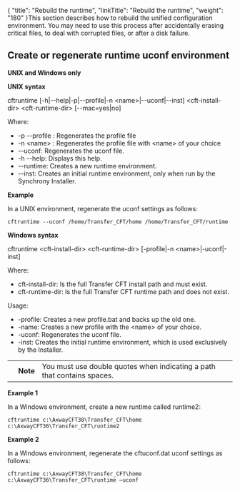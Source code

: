{
    "title": "Rebuild the runtime",
    "linkTitle": "Rebuild the runtime",
    "weight": "180"
}This section describes how to rebuild the unified configuration environment. You may need to use this process after accidentally erasing critical files, to deal with corrupted files, or after a disk failure.

<span id="Create_regenerate_runtime_uconf"></span>

## Create or regenerate runtime uconf environment

**UNIX and Windows only**

**UNIX syntax**

cftruntime \[-h|--help|-p|--profile|-n &lt;name>|--uconf|--inst\] &lt;cft-install-dir> &lt;cft-runtime-dir> \[--mac=yes|no\]

Where:

-   -p --profile : Regenerates the profile file
-   -n &lt;name> : Regenerates the profile file with &lt;name> of your choice
-   --uconf: Regenerates the uconf file.
-   -h --help: Displays this help.
-   --runtime: Creates a new runtime environment.
-   --inst: Creates an initial runtime environment, only when run by the Synchrony Installer.

**Example**

In a UNIX environment, regenerate the uconf settings as follows:


    cftruntime --uconf /home/Transfer_CFT/home /home/Transfer_CFT/runtime

**Windows syntax**

cftruntime &lt;cft-install-dir> &lt;cft-runtime-dir> \[-profile|-n &lt;name>|-uconf|-inst\]

Where:

-   cft-install-dir: Is the full Transfer CFT install path and must exist.
-   cft-runtime-dir: Is the full Transfer CFT runtime path and does not exist.

Usage:

-   -profile: Creates a new profile.bat and backs up the old one.
-   -name: Creates a new profile with the &lt;name> of your choice.
-   -uconf: Regenerates the uconf file.
-   -inst: Creates the initial runtime environment, which is used exclusively by the Installer.

<table>
   <tbody>
      <tr>
         <td>         </td>
         <td><span><strong>Note</strong></span>         </td>
         <td>You must use double quotes when indicating a path that contains spaces.         </td>
      </tr>
   </tbody>
</table>

**Example 1**

In a Windows environment, create a new runtime called <span class="code">runtime2</span>:


    cftruntime c:\AxwayCFT38\Transfer_CFT\home  c:\AxwayCFT36\Transfer_CFT\runtime2

**Example 2**

In a Windows environment, regenerate the <span class="code">cftuconf.dat</span> uconf settings as follows:


    cftruntime c:\AxwayCFT38\Transfer_CFT\home  c:\AxwayCFT36\Transfer_CFT\runtime –uconf
